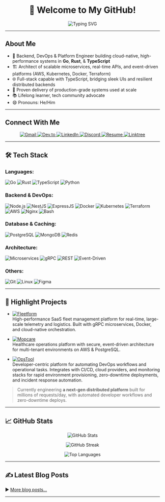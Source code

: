 
<h1 align="center">👋 Welcome to My GitHub!</h1>

<p align="center">
  <img src="https://readme-typing-svg.demolab.com?font=Raleway&weight=700&size=26&pause=1000&color=00BFAE&center=true&vCenter=true&width=700&lines=Backend+Engineer+%7C+DevOps+%7C+Platform+Specialist;Building+Cloud-Native,+High-Performance+Systems!" alt="Typing SVG" />
</p>

---

## About Me

- 🔭 Backend, DevOps & Platform Engineer building cloud-native, high-performance systems in **Go**, **Rust**, & **TypeScript**
- 🏗️ Architect of scalable microservices, real-time APIs, and event-driven platforms (AWS, Kubernetes, Docker, Terraform)
- 🌐 Full-stack capable with TypeScript, bridging sleek UIs and resilient distributed backends
- 🚀 Proven delivery of production-grade systems used at scale
- 📚 Lifelong learner, tech community advocate
- 😄 Pronouns: He/Him

---

## Connect With Me

<p align="center">
  <a href="mailto:ajayioba2000@gmail.com" target="_blank">
    <img src="https://img.shields.io/badge/Email-D14836?style=for-the-badge&logo=gmail&logoColor=white" alt="Gmail"/>
  </a>
  <a href="https://dev.to/obeej" target="_blank">
    <img src="https://img.shields.io/badge/Dev.to-%23000000.svg?style=for-the-badge&logo=devdotto&logoColor=white" alt="Dev.to"/>
  </a>
  <a href="https://www.linkedin.com/in/obanijesuajayi" target="_blank">
    <img src="https://img.shields.io/badge/LinkedIn-%230077B5?style=for-the-badge&logo=linkedin&logoColor=white" alt="LinkedIn"/>
  </a>
  <a href="https://discord.gg/@Obeej" target="_blank">
    <img src="https://img.shields.io/badge/Discord-%237289DA?style=for-the-badge&logo=discord&logoColor=white" alt="Discord"/>
  </a>
  <a href="https://acrobat.adobe.com/id/urn:aaid:sc:EU:96740098-e79f-48bd-a999-d945c4d6db7c" target="_blank">
    <img src="https://img.shields.io/badge/Resume-%23FF9800.svg?style=for-the-badge&logo=google-drive&logoColor=white" alt="Resume"/>
  </a>
  <a href="https://linktr.ee/obeej" target="_blank">
    <img src="https://img.shields.io/badge/Socials-%23E4405F?style=for-the-badge&logo=linktree&logoColor=white" alt="Linktree"/>
  </a>
</p>

---

## 🛠️ Tech Stack

### Languages:
![Go](https://img.shields.io/badge/Go-00ADD8?style=for-the-badge&logo=go&logoColor=white)
![Rust](https://img.shields.io/badge/Rust-B7410E?style=for-the-badge&logo=rust&logoColor=white)
![TypeScript](https://img.shields.io/badge/TypeScript-3178C6?style=for-the-badge&logo=typescript&logoColor=white)
![Python](https://img.shields.io/badge/Python-3776AB?style=for-the-badge&logo=python&logoColor=FFE873)

### Backend & DevOps:
![Node.js](https://img.shields.io/badge/Node.js-339933?style=for-the-badge&logo=nodedotjs&logoColor=white)
![NestJS](https://img.shields.io/badge/NestJS-E0234E?style=for-the-badge&logo=nestjs&logoColor=white)
![ExpressJS](https://img.shields.io/badge/Express.js-000000?style=for-the-badge&logo=express&logoColor=white)
![Docker](https://img.shields.io/badge/Docker-2496ED?style=for-the-badge&logo=docker&logoColor=white)
![Kubernetes](https://img.shields.io/badge/Kubernetes-326CE5?style=for-the-badge&logo=kubernetes&logoColor=white)
![Terraform](https://img.shields.io/badge/Terraform-7B42BC?style=for-the-badge&logo=terraform&logoColor=white)
![AWS](https://img.shields.io/badge/AWS-232F3E?style=for-the-badge&logo=amazonaws&logoColor=orange)
![Nginx](https://img.shields.io/badge/Nginx-009639?style=for-the-badge&logo=nginx&logoColor=white)
![Bash](https://img.shields.io/badge/Bash-222222?style=for-the-badge&logo=gnubash&logoColor=white)

### Database & Caching:
![PostgreSQL](https://img.shields.io/badge/PostgreSQL-4169E1?style=for-the-badge&logo=postgresql&logoColor=white)
![MongoDB](https://img.shields.io/badge/MongoDB-47A248?style=for-the-badge&logo=mongodb&logoColor=white)
![Redis](https://img.shields.io/badge/Redis-DC382D?style=for-the-badge&logo=redis&logoColor=white)

### Architecture:
![Microservices](https://img.shields.io/badge/Microservices-ff9800?style=for-the-badge&logo=codefactor&logoColor=white)
![gRPC](https://img.shields.io/badge/gRPC-448AFF?style=for-the-badge&logo=grpc&logoColor=white)
![REST](https://img.shields.io/badge/REST-025CFF?style=for-the-badge&logo=fastapi&logoColor=white)
![Event-Driven](https://img.shields.io/badge/Event--Driven-9c27b0?style=for-the-badge&logo=eventbrite&logoColor=white)

### Others:
![Git](https://img.shields.io/badge/Git-F05032?style=for-the-badge&logo=git&logoColor=white)
![Linux](https://img.shields.io/badge/Linux-FCC624?style=for-the-badge&logo=linux&logoColor=black)
![Figma](https://img.shields.io/badge/Figma-F24E1E?style=for-the-badge&logo=figma&logoColor=white)

---

## 🚀 Highlight Projects

- [![Fleetform](https://img.shields.io/badge/Fleetform-00BFAE?style=for-the-badge&logo=docker&logoColor=white)](https://github.com/ObeeJ/fleetform)  
  High-performance SaaS fleet management platform for real-time, large-scale telemetry and logistics. Built with gRPC microservices, Docker, and cloud-native orchestration.

- [![Mopcare](https://img.shields.io/badge/Mopcare-1976D2?style=for-the-badge&logo=aws&logoColor=white)](https://github.com/ObeeJ/mopcare)  
  Healthcare operations platform with secure, event-driven architecture for multi-tenant environments on AWS & PostgreSQL.

- [![OpsTool](https://img.shields.io/badge/OpsTool-FF9800?style=for-the-badge&logo=linux&logoColor=white)](https://github.com/ObeeJ/opstool)  
  Developer-centric platform for automating DevOps workflows and operational tasks. Integrates with CI/CD, cloud providers, and monitoring stacks for rapid environment provisioning, zero-downtime deployments, and incident response automation.

> Currently engineering **a next-gen distributed platform** built for millions of requests/day, with automated developer workflows and zero-downtime deploys.

---

## 📈 GitHub Stats

<p align="center">
  <img src="https://github-readme-stats.vercel.app/api?username=ObeeJ&show_icons=true&theme=radical" alt="GitHub Stats" />
</p>
<p align="center">
  <img src="https://github-readme-streak-stats.herokuapp.com/?user=ObeeJ&theme=radical" alt="GitHub Streak" />
</p>
<p align="center">
  <img src="https://github-readme-stats.vercel.app/api/top-langs/?username=ObeeJ&layout=compact&theme=radical" alt="Top Languages" />
</p>

---

## ✍️ Latest Blog Posts

<!-- BLOG-POST-LIST:START -->
<!-- BLOG-POST-LIST:END -->
▶️ [More blog posts...](https://dev.to/obeej)

---

<!---
ObeeJ/ObeeJ is a ✨ special ✨ repository because its `README.md` (this file) appears on your GitHub profile.
You can click the Preview link to take a look at your changes.
--->

